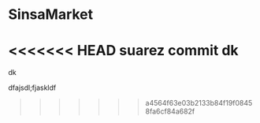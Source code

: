 # SinsaMarket

<<<<<<< HEAD
suarez commit
dk
=======
dk












dfajsdl;fjaskldf
>>>>>>> a4564f63e03b2133b84f19f08458fa6cf84a682f
